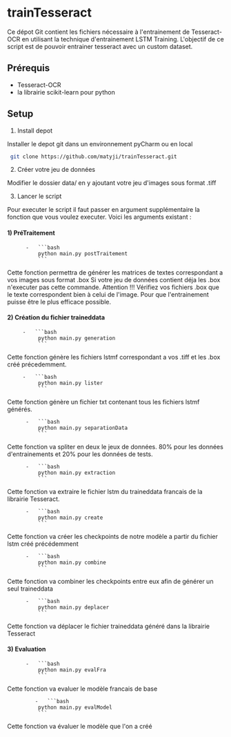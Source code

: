 # trainTesseract

Ce dépot Git contient les fichiers nécessaire à l'entrainement de Tesseract-OCR en utilisant la technique d'entrainement LSTM Training. L'objectif de ce script est de pouvoir entrainer tesseract avec un custom dataset.


## Prérequis
- Tesseract-OCR
- la librairie scikit-learn pour python

## Setup
  1. Install depot

Installer le depot git dans un environnement pyCharm ou en local
  ```bash
   git clone https://github.com/matyji/trainTesseract.git
   ```
  2. Créer votre jeu de données
 
 Modifier le dossier data/ en y ajoutant votre jeu d'images sous format .tiff
 
  3. Lancer le script

Pour executer le script il faut passer en argument supplémentaire la fonction que vous voulez executer. Voici les arguments existant :

  #### 1) PréTraitement
  
          -   ```bash
              python main.py postTraitement
              ``` 
   Cette fonction permettra de générer les matrices de textes correspondant a vos images sous format .box
   Si votre jeu de données contient déja les .box n'executer pas cette commande.
   Attention !!! Vérifiez vos fichiers .box que le texte correspondent bien à celui de l'image. Pour que l'entrainement puisse être le plus efficace possible. 

  #### 2) Création du fichier traineddata

         -   ```bash
              python main.py generation
              ```
   Cette fonction génère les fichiers lstmf correspondant a vos .tiff et les .box créé précedemment.


         -   ```bash
              python main.py lister
              ```
   Cette fonction génère un fichier txt contenant tous les fichiers lstmf générés.


          -   ```bash
              python main.py separationData
              ```
   Cette fonction va spliter en deux le jeux de données. 80% pour les données d'entrainements et 20% pour les données de tests.

          -   ```bash
              python main.py extraction
              ```
   Cette fonction va extraire le fichier lstm du traineddata francais de la librairie Tesseract.

          -   ```bash
              python main.py create
              ```
   Cette fonction va créer les checkpoints de notre modèle a partir du fichier lstm créé précédemment 

          -   ```bash
              python main.py combine
              ```
   Cette fonction va combiner les checkpoints entre eux afin de générer un seul traineddata

          -   ```bash
              python main.py deplacer
              ```
   Cette fonction va déplacer le fichier traineddata généré dans la librairie Tesseract
              
  #### 3) Evaluation
              
          -   ```bash
              python main.py evalFra
              ```
   Cette fonction va evaluer le modèle francais de base
              
             -   ```bash
              python main.py evalModel
              ```
   Cette fonction va évaluer le modèle que l'on a créé
              
              
              
      
      
